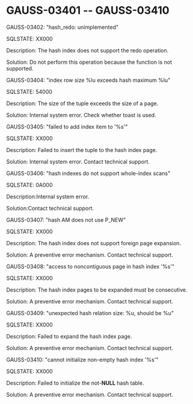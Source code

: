 # GAUSS-03401 -- GAUSS-03410<a name="EN-US_TOPIC_0302073570"></a>

GAUSS-03402: "hash\_redo: unimplemented"

SQLSTATE: XX000

Description: The hash index does not support the redo operation.

Solution: Do not perform this operation because the function is not supported.

GAUSS-03404: "index row size %lu exceeds hash maximum %lu"

SQLSTATE: 54000

Description: The size of the tuple exceeds the size of a page.

Solution: Internal system error. Check whether toast is used.

GAUSS-03405: "failed to add index item to '%s'"

SQLSTATE: XX000

Description: Failed to insert the tuple to the hash index page.

Solution: Internal system error. Contact technical support.

GAUSS-03406: "hash indexes do not support whole-index scans"

SQLSTATE: 0A000

Description:Internal system error.

Solution:Contact technical support.

GAUSS-03407: "hash AM does not use P\_NEW"

SQLSTATE: XX000

Description: The hash index does not support foreign page expansion.

Solution: A preventive error mechanism. Contact technical support.

GAUSS-03408: "access to noncontiguous page in hash index '%s'"

SQLSTATE: XX000

Description: The hash index pages to be expanded must be consecutive.

Solution: A preventive error mechanism. Contact technical support.

GAUSS-03409: "unexpected hash relation size: %u, should be %u"

SQLSTATE: XX000

Description: Failed to expand the hash index page.

Solution: A preventive error mechanism. Contact technical support.

GAUSS-03410: "cannot initialize non-empty hash index '%s'"

SQLSTATE: XX000

Description: Failed to initialize the not-**NULL**  hash table.

Solution: A preventive error mechanism. Contact technical support.

